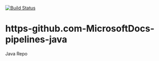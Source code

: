 [![Build Status](https://dev.azure.com/ShafiSheik/TestProject/_apis/build/status/ShafiSheik.https-github.com-MicrosoftDocs-pipelines-java%20(2)?branchName=main)](https://dev.azure.com/ShafiSheik/TestProject/_build/latest?definitionId=3&branchName=main)

# https-github.com-MicrosoftDocs-pipelines-java
Java Repo
